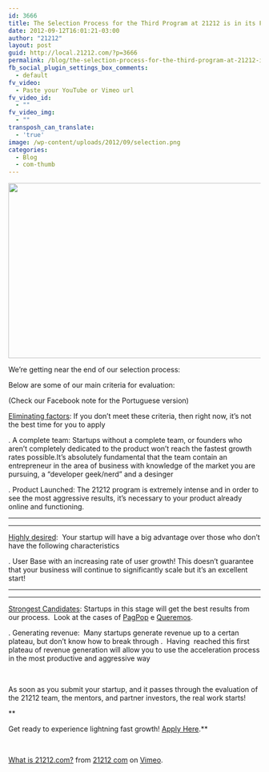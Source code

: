 ```yaml
---
id: 3666
title: The Selection Process for the Third Program at 21212 is in its Final Phase!
date: 2012-09-12T16:01:21-03:00
author: "21212"
layout: post
guid: http://local.21212.com/?p=3666
permalink: /blog/the-selection-process-for-the-third-program-at-21212-is-in-its-final-phase/
fb_social_plugin_settings_box_comments:
  - default
fv_video:
  - Paste your YouTube or Vimeo url
fv_video_id:
  - ""
fv_video_img:
  - ""
transposh_can_translate:
  - 'true'
image: /wp-content/uploads/2012/09/selection.png
categories:
  - Blog
  - com-thumb
---
```

<p dir="ltr">
  <a href="http://local.21212.com/wp-content/uploads/2012/09/selectionImg.png"><img class="alignnone size-full wp-image-3695" title="selectionImg" src="http://local.21212.com/wp-content/uploads/2012/09/selectionImg.png" alt="" width="540" height="350" srcset="http://localhost:8080/wp-content/uploads/2012/09/selectionImg.png 540w, http://localhost:8080/wp-content/uploads/2012/09/selectionImg-300x194.png 300w" sizes="(max-width: 540px) 100vw, 540px" /></a>
</p>

<p dir="ltr">
  We&#8217;re getting near the end of our selection process:
</p>

<p dir="ltr">
  Below are some of our main criteria for evaluation:
</p>

<p dir="ltr">
  (Check our Facebook note for the Portuguese version)
</p>

<p dir="ltr">
  <span style="text-decoration: underline;">Eliminating factors</span>: If you don’t meet these criteria, then right now, it’s not the best time for you to apply
</p>

. A complete team: Startups without a complete team, or founders who aren’t completely dedicated to the product won’t reach the fastest growth rates possible.It’s absolutely fundamental that the team contain an entrepreneur in the area of business with knowledge of the market you are pursuing, a “developer geek/nerd” and a desinger

. Product Launched: The 21212 program is extremely intense and in order to see the most aggressive results, it’s necessary to your product already online and functioning.

****
  
**** 

<p dir="ltr">
  <span style="text-decoration: underline;">Highly desired</span>:  Your startup will have a big advantage over those who don’t have the following characteristics
</p>

. User Base with an increasing rate of user growth! This doesn’t guarantee that your business will continue to significantly scale but it’s an excellent start!

****
  
**** 

<p dir="ltr">
  <span style="text-decoration: underline;">Strongest Candidates</span>: Startups in this stage will get the best results from our process.  Look at the cases of <a href="http://local.21212.com/companies/vitalcred/" target="_blank">PagPop</a> e <a href="http://local.21212.com/companies/queremos/" target="_blank">Queremos</a>.
</p>

. Generating revenue:  Many startups generate revenue up to a certan plateau, but don’t know how to break through .  Having  reached this first plateau of revenue generation will allow you to use the acceleration process in the most productive and aggressive way

&nbsp;

<p dir="ltr">
  As soon as you submit your startup, and it passes through the evaluation of the 21212 team, the mentors, and partner investors, the real work starts!
</p>

**
  
Get ready to experience lightning fast growth! <a href="http://local.21212.com/apply/" target="_blank">Apply Here</a>.**

&nbsp;



[What is 21212.com?](http://vimeo.com/27832432) from [21212 com](http://vimeo.com/by21212com) on [Vimeo](http://vimeo.com).